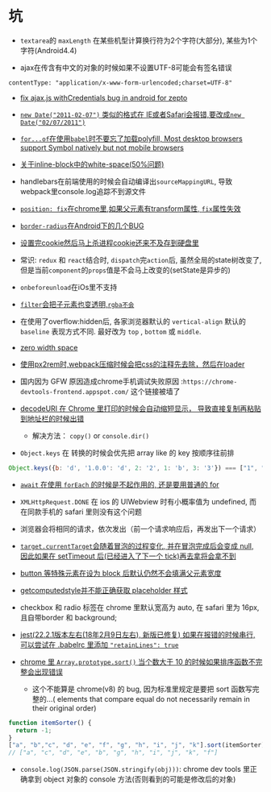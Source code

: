 # 坑

* `textarea`的 `maxLength` 在某些机型计算换行符为2个字符(大部分), 某些为1个字符(Android4.4)

* ajax在传含有中文的对象的时候如果不设置UTF-8可能会有签名错误

`contentType: "application/x-www-form-urlencoded;charset=UTF-8"`

* [fix ajax.js withCredentials bug in android for zepto](https://github.com/madrobby/zepto/pull/935)

* [`new Date("2011-02-07")` 类似的格式在 IE或者Safari会报错,要改成`new Date("02/07/2011")`](http://biostall.com/javascript-new-date-returning-nan-in-ie-or-invalid-date-in-safari)

* [`for...of`在使用`babel`时不要忘了加载polyfill, Most desktop browsers support Symbol natively but not mobile browsers](https://github.com/babel/babel/issues/1825)

* [关于inline-block中的white-space(50%问题)](https://css-tricks.com/fighting-the-space-between-inline-block-elements/)

* handlebars在前端使用的时候会自动编译出`sourceMappingURL`, 导致webpack里console.log追踪不到源文件

* [`position: fix`在chrome里,如果父元素有transform属性, `fix`属性失效](https://code.google.com/p/chromium/issues/detail?id=20574)

* [`border-radius`在Android下的几个BUG](http://www.css88.com/archives/5550)

* [设置完cookie然后马上杀进程cookie还来不及存到硬盘里](https://code.google.com/p/chromium/issues/detail?id=496564)

* 常识: `redux` 和 `react`结合时, `dispatch`完`action`后, 虽然全局的state树改变了, 但是当前`component`的`props`值是不会马上改变的(setState是异步的)

* `onbeforeunload`在iOs里不支持

* [`filter`会把子元素也变透明,`rgba不会`](https://css-tricks.com/rgba-browser-support/)

* 在使用了overflow:hidden后, 各家浏览器默认的 `vertical-align` 默认的 `baseline` 表现方式不同. 最好改为 `top` , `bottom` 或 `middle`.

* [zero width space](https://www.google.com/search?{google:acceptedSuggestion}oq=%25E2%2580%258B&sourceid=chrome&ie=UTF-8&q=%25E2%2580%258B)

* [使用px2rem时,webpack压缩时候会把css的注释先去除，然后在loader](https://github.com/songsiqi/px2rem/issues/2)

* 国内因为 GFW 原因造成chrome手机调试失败原因 :`https://chrome-devtools-frontend.appspot.com/` 这个链接被墙了

* [decodeURI 在 Chrome 里打印的时候会自动缩短显示， 导致直接复制再粘贴到地址栏的时候出错](https://stackoverflow.com/questions/19184313/disable-url-shortening-formatting-in-chromes-console)
  * 解决方法： `copy()` or  `console.dir()`

* `Object.keys` 在 转换的时候会优先把 array like 的 key 按顺序往前排

```javascript
Object.keys({b: 'd', '1.0.0': 'd', 2: '2', 1: 'b', 3: '3'}) === ["1", "2", "3", "b", "1.0.0"]
```

* [`await` 在使用 `forEach` 的时候是不起作用的, 还是要用普通的 for](https://stackoverflow.com/questions/37576685/using-async-await-with-a-foreach-loop/37576787#37576787)

* `XMLHttpRequest.DONE` 在 ios 的 UIWebview 时有小概率值为 undefined, 而在同款手机的 safari 里则没有这个问题

* 浏览器会将相同的请求，依次发出（前一个请求响应后，再发出下一个请求）

* [`target.currentTarget`会随着冒泡的过程变化, 并在冒泡完成后会变成 null, 因此如果在 setTimeout 后(已经进入了下一个 tick)再去拿将会拿不到](https://stackoverflow.com/questions/39649156/event-currenttarget-ch]r-settimeout)

* [button 等特殊元素在设为 block 后默认仍然不会填满父元素宽度](https://stackoverflow.com/questions/27605390/why-doesnt-display-block-width-auto-stretch-a-button-to-fill-the-contai/27605483)

* [getcomputedstyle并不能正确获取 placeholder 样式](https://bugs.chromium.org/p/chromium/issues/detail?id=666204)

* checkbox 和 radio 标签在 chrome 里默认宽高为 auto, 在 safari 里为 16px, 且自带border 和 background;

* [jest(22.2.1版本左右(18年2月9日左右), 新版已修复) 如果在报错的时候串行, 可以尝试在 .babelrc 里添加 `"retainLines": true`](https://github.com/facebook/jest/issues/5446/#issuecomment-362804610)

* [chrome 里 `Array.prototype.sort()` 当个数大于 10 的时候如果排序函数不完整会出现错误](https://stackoverflow.com/questions/23076776/sorting-an-array-of-more-than-10-objects-in-chrome)
  * 这个不能算是 chrome(v8) 的 bug, 因为标准里规定是要把 sort 函数写完整的...( elements that compare equal do not necessarily remain in their original order)

```javascript
function itemSorter() {
  return -1;
}
["a", "b","c", "d", "e", "f", "g", "h", "i", "j", "k"].sort(itemSorter)
// ["a", "c", "d", "e", "b", "g", "h", "i", "j", "k", "f"]
```

* `console.log(JSON.parse(JSON.stringify(obj)))`: chrome dev tools 里正确拿到 object 对象的 console 方法(否则看到的可能是修改后的对象)
